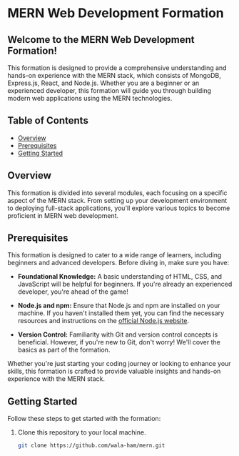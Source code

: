 
# MERN Web Development Formation



## Welcome to the MERN Web Development Formation!

This formation is designed to provide a comprehensive understanding and hands-on experience with the MERN stack, which consists of MongoDB, Express.js, React, and Node.js. Whether you are a beginner or an experienced developer, this formation will guide you through building modern web applications using the MERN technologies.

## Table of Contents

- [Overview](#overview)
- [Prerequisites](#prerequisites)
- [Getting Started](#getting-started)


## Overview

This formation is divided into several modules, each focusing on a specific aspect of the MERN stack. From setting up your development environment to deploying full-stack applications, you'll explore various topics to become proficient in MERN web development.

## Prerequisites

This formation is designed to cater to a wide range of learners, including beginners and advanced developers. Before diving in, make sure you have:

- **Foundational Knowledge:** A basic understanding of HTML, CSS, and JavaScript will be helpful for beginners. If you're already an experienced developer, you're ahead of the game!

- **Node.js and npm:** Ensure that Node.js and npm are installed on your machine. If you haven't installed them yet, you can find the necessary resources and instructions on the [official Node.js website](https://nodejs.org).

- **Version Control:** Familiarity with Git and version control concepts is beneficial. However, if you're new to Git, don't worry! We'll cover the basics as part of the formation.

Whether you're just starting your coding journey or looking to enhance your skills, this formation is crafted to provide valuable insights and hands-on experience with the MERN stack.

## Getting Started

Follow these steps to get started with the formation:

1. Clone this repository to your local machine.
   ```bash
   git clone https://github.com/wala-ham/mern.git
